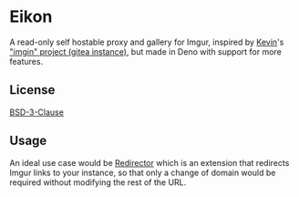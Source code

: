 
# Eikon

A read-only self hostable proxy and gallery for Imgur, inspired by [Kevin](https://git.voidnet.tech/kev)'s ["imgin" project (gitea instance)](https://git.voidnet.tech/kev/imgin), but made in Deno with support for more features.


## License

[BSD-3-Clause](https://github.com/i1u5/Eikon/blob/main/LICENSE)


## Usage

An ideal use case would be [Redirector](https://github.com/einaregilsson/Redirector) which is an extension that redirects Imgur links to your instance, so that only a change of domain would be required without modifying the rest of the URL.

